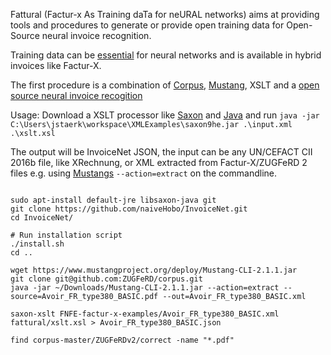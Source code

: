 Fattural (Factur-x As Training daTa for neURAL networks)
aims at providing tools and procedures to generate or provide open
training data for Open-Source neural invoice recognition.

Training data can be [essential](https://arxiv.org/pdf/1708.07403.pdf) 
for neural networks and is available in hybrid invoices like Factur-X.

The first procedure is a combination of [Corpus](https://github.com/ZUGFeRD/corpus/),
[Mustang](https://mustangproject.org), 
XSLT and a [open source neural invoice recogition](https://github.com/naiveHobo/InvoiceNet)

Usage:
Download a XSLT processor like [Saxon](http://saxon.sourceforge.net/)  and [Java](https://www.azul.com/downloads/zulu-community/?package=jdk)
and run
`java -jar C:\Users\jstaerk\workspace\XMLExamples\saxon9he.jar .\input.xml .\xslt.xsl`

The output will be InvoiceNet JSON, the input can be any UN/CEFACT CII 2016b file, like XRechnung, or 
XML extracted from Factur-X/ZUGFeRD 2 files e.g. using [Mustangs](https://www.mustangproject.org/commandline/) 
`--action=extract` on the commandline. 
```

sudo apt-install default-jre libsaxon-java git
git clone https://github.com/naiveHobo/InvoiceNet.git
cd InvoiceNet/

# Run installation script
./install.sh
cd ..

wget https://www.mustangproject.org/deploy/Mustang-CLI-2.1.1.jar
git clone git@github.com:ZUGFeRD/corpus.git
java -jar ~/Downloads/Mustang-CLI-2.1.1.jar --action=extract --source=Avoir_FR_type380_BASIC.pdf --out=Avoir_FR_type380_BASIC.xml

saxon-xslt FNFE-factur-x-examples/Avoir_FR_type380_BASIC.xml fattural/xslt.xsl > Avoir_FR_type380_BASIC.json

find corpus-master/ZUGFeRDv2/correct -name "*.pdf"

```
